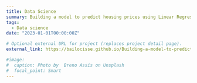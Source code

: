 ```yaml
---
title: Data Science
summary: Building a model to predict housing prices using Linear Regression.
tags:
  - Data science
date: "2023-01-01T00:00:00Z"

# Optional external URL for project (replaces project detail page).
external_link: https://bailocisse.github.io/Building-a-model-to-predict-housing-prices/

#image:
#  caption: Photo by  Breno Assis on Unsplash
#  focal_point: Smart
---
```

